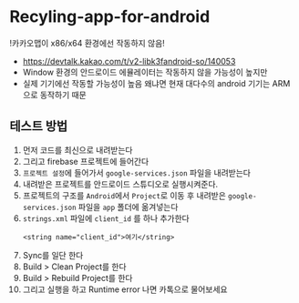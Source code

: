 # Recyling-app-for-android 

!카카오맵이 x86/x64 환경에선 작동하지 않음!
- https://devtalk.kakao.com/t/v2-libk3fandroid-so/140053
- Window 환경의 안드로이드 에뮬레이터는 작동하지 않을 가능성이 높지만
- 실제 기기에선 작동할 가능성이 높음 왜냐면 현재 대다수의 android 기기는 ARM으로 동작하기 때문

## 테스트 방법
1. 먼저 코드를 최신으로 내려받는다
2. 그리고 firebase 프로젝트에 들어간다
3. `프로젝트 설정`에 들어가서 `google-services.json` 파일을 내려받는다
4. 내려받은 프로젝트를 안드로이드 스튜디오로 실행시켜준다.
5. 프로젝트의 구조를 `Android`에서 `Project`로 이동 후 내려받은 `google-services.json` 파일을 `app` 폴더에 옮겨넣는다
6. `strings.xml` 파일에 `client_id` 를 하나 추가한다
   ```
   <string name="client_id">여기</string>
   ```
7. Sync를 일단 한다
8. Build > Clean Project를 한다
9. Build > Rebuild Project를 한다
10. 그리고 실행을 하고 Runtime error 나면 카톡으로 물어보세요
